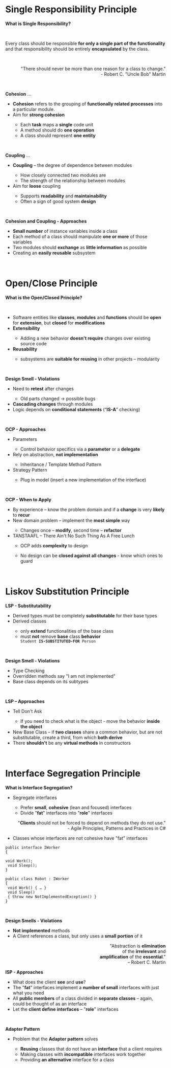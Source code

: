 <h1>Single Responsibility Principle</h1>
<p><strong>What is Single Responsibility?</strong></p>
<br/>
<p>Every class should be responsible <strong>for only a single part of the functionality</strong> and that responsibility should be entirely <strong>encapsulated</strong> by the class.</p>
<br/>
<p align="right">"There should never be more than one reason for a class to change."<br/>- Robert C. "Uncle Bob" Martin</p>

<br/>

<p><strong>Cohesion</strong> ...</p>
<ul>
	<li><strong>Cohesion</strong> refers to the grouping of <strong>functionally related processes</strong> into a particular module.</li>
	<li>Aim for <strong>strong cohesion</strong></li>
	<ul>
		<li>Each <strong>task</strong> maps a <strong>single</strong> code unit</li>
		<li>A method should do <strong>one operation</strong></li>
		<li>A class should represent <strong>one entity</strong></li>
	</ul>
</ul>

<br/>

<p><strong>Coupling</strong> ...</p>
<ul>
	<li><strong>Coupling</strong> – the degree of dependence between modules</li>
		<ul>
			<li>How closely connected two modules are</li>
			<li>The strength of the relationship between modules</li>
		</ul>
	<li>Aim for <strong>loose</strong> coupling</li>
		<ul>
			<li>Supports <strong>readability</strong> and <strong>maintainability</strong></li>
			<li>Often a sign of good system <strong>design</strong></li>
		</ul>
</ul>

<br/>

<p><strong>Cohesion and Coupling - Approaches</strong></p>
<ul>
	<li><strong>Small number</strong> of instance variables inside a class</li>
	<li>Each method of a class should manipulate <strong>one or more</strong> of those variables</li>
	<li>Two modules should <strong>exchange</strong> as <strong>little information</strong> as possible</li>
	<li>Creating an <strong>easily reusable</strong> subsystem </li>
</ul>

<br/>



<h1>Open/Close Principle</h1>
<p><strong>What is the Open/Closed Principle?</strong></p>

<br/>
<ul>
	<li>Software entities like <strong>classes</strong>, <strong>modules</strong> and <strong>functions</strong> should be <strong>open</strong> for <strong>extension</strong>, 
	but <strong>closed</strong> for <strong>modifications</strong></li>
	<li><strong>Extensibility</strong></li>
		<ul>
			<li>Adding a new behavior <strong>doesn't require</strong> changes over existing source code</li>
		</ul>
	<li><strong>Reusability</strong></li>
		<ul>
			<li>subsystems are <strong>suitable for reusing</strong> in other projects – modularity</li>
		</ul>
</ul>

<br/>
<p><strong>Design Smell - Violations</strong></p>
<ul>
	<li>Need to <strong>retest</strong> after changes</li>
		<ul>
			<li>Old parts changed -> possible bugs</li>
		</ul>
	<li><strong>Cascading changes</strong> through modules</li>
	<li>Logic depends on <strong>conditional statements</strong> (“<strong>IS-A</strong>” checking)</li>
</ul>

<br/>
<p><strong>OCP - Approaches</strong></p>
<ul>
	<li>Parameters</li>
		<ul>
			<li>Control behavior specifics via a <strong>parameter</strong> or a <strong>delegate</strong></li>
		</ul>
	<li>Rely on abstraction, <strong>not implementation</strong></li>
		<ul>
			<li>Inheritance / Template Method Pattern</li>
		</ul>
	<li>Strategy Pattern</li>
		<ul>
			<li>Plug in model (insert a new implementation of the interface)</li>
		</ul>
</ul>

<br/>
<p><strong>OCP - When to Apply</strong></p>
<ul>
	<li>By experience – know the problem domain and if a <strong>change</strong> is very <strong>likely</strong> to <strong>recur</strong></li>
	<li>New domain problem – implement the <strong>most simple</strong> way</li>
		<ul>
			<li>Changes once – <strong>modify</strong>, second time – <strong>refactor</strong></li>
		</ul>
	<li>TANSTAAFL – There Ain't No Such Thing As A Free Lunch</li>
		<ul>
			<li>OCP adds <strong>complexity</strong> to design</li>
		</ul>
		<ul>
			<li>No design can be <strong>closed against all changes</strong> - know which ones to guard</li>
		</ul>
</ul>

<br/>
<h1>Liskov Substitution Principle</h1>
<p><strong>LSP - Substitutability</strong></p>
<ul>
	<li>Derived types must be completely <strong>substitutable</strong> for their base types</li>
	<li>Derived classes</li>
		<ul>
			<li>only <strong>extend</strong> functionalities of the base class</li>
			<li>must <strong>not</strong> remove <strong>base</strong> class <strong>behavior</strong></li>
			<code>Student <strong>IS-SUBSTITUTED-FOR</strong> Person</code>
		</ul>

</ul>

<br/>
<p><strong>Design Smell - Violations</strong></p>
<ul>
	<li>Type Checking</li>
	<li>Overridden methods say "I am not implemented"</li>
	<li>Base class depends on its subtypes</li>
</ul>

<br/>
<p><strong>LSP – Approaches</strong></p>
<ul>
	<li>Tell Don't Ask</li>
		<ul>
			<li>If you need to check what is the object  - move the behavior <strong>inside the object</strong></li>
		</ul>
	<li>New Base Class – if <strong>two classes</strong> share a common behavior, but are not substitutable, create a third, from which <strong>both derive</strong></li>
	<li>There <strong>shouldn't</strong> be any <strong>virtual methods</strong> in constructors</li>
</ul>


<br/>
<h1>Interface Segregation Principle</h1>
<p><strong>What is Interface Segregation?</strong></p>
<ul>
	<li>Segregate interfaces</li>
		<ul>
			<li>Prefer <strong>small</strong>, <strong>cohesive</strong> (lean and focused) interfaces</li>
			<li>Divide "<strong>fat</strong>" interfaces into "<strong>role</strong>" interfaces</li>
		</ul>
	<p align="right">"<strong>Clients</strong> should not be forced to depend on methods they do not use."</br>
										- Agile Principles, Patterns and Practices in C#</p>
</ul>

<ul>
	<li>Classes whose interfaces are not cohesive have "fat" interfaces</li>
</ul>

<code>public interface IWorker</code><br/>
<code>{</code><br/>
<code>  void Work();</code><br/>
<code>  void Sleep();</code><br/>
<code>}</code><br/>


<code>public class Robot : IWorker</code><br/>
<code>{</code><br/>
<code>  void Work() { … }</code><br/>
<code>  void Sleep() </code><br/>
<code>   { throw new NotImplementedException() }</code><br/>
<code>}</code><br/>

<br/>
<p><strong>Design Smells - Violations</strong></p>
<ul>
	<li><strong>Not implemented</strong> methods</li>
	<li>A Client references a class, but only uses a <strong>small portion</strong> of it</li>
</ul>
<p align="right">"Abstraction is <strong>elimination</strong> </br>
of the <strong>irrelevant</strong> and </br>
<strong>amplification</strong> of the <strong>essential</strong>."
										</br>– Robert C. Martin</p>
										
										
<p><strong>ISP - Approaches</strong></p>
<ul>
	<li>What does the client <strong>see</strong> and <strong>use</strong>?</li>
	<li>The "<strong>fat</strong>" interfaces implement a <strong>number of small</strong> interfaces with just what you need</li>
	<li>All <strong>public members</strong> of a class divided in <strong>separate classes</strong> – again, could be thought of as an interface</li>
	<li>Let the <strong>client define interfaces</strong> – "<strong>role</strong>" interfaces</li>
</ul>

<br/>
<p><strong>Adapter Pattern</strong></p>
<ul>
	<li>Problem that the <strong>Adapter pattern</strong> solves</li>
	<ul>
		<li><strong>Reusing</strong> classes that do not have  an <strong>interface</strong> that  a client requires</li>
		<li>Making classes with <strong>incompatible</strong> interfaces work together</li>
		<li>Providing <strong>an alternative</strong> interface for a class</li>
	</ul>
</ul>